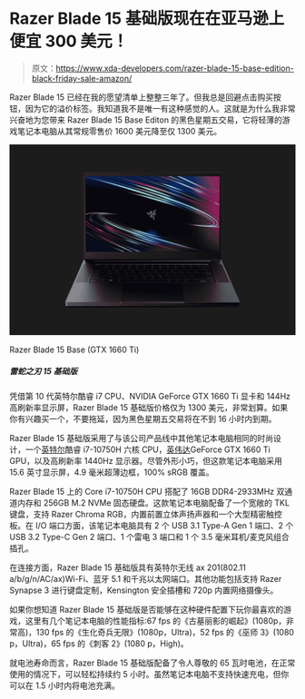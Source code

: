 # Razer Blade 15 基础版现在在亚马逊上便宜 300 美元！

> 原文：<https://www.xda-developers.com/razer-blade-15-base-edition-black-friday-sale-amazon/>

Razer Blade 15 已经在我的愿望清单上整整三年了。但我总是回避点击购买按钮，因为它的溢价标签。我知道我不是唯一有这种感觉的人。这就是为什么我非常兴奋地为您带来 Razer Blade 15 Base Editon 的黑色星期五交易，它将轻薄的游戏笔记本电脑从其常规零售价 1600 美元降至仅 1300 美元。

 <picture>![With an Intel Core i7-10750H, NVIDIA GeForce 1660 Ti graphics, and 16GB of RAM, this gaming laptop is sure to provide a solig gaming experience at a reasonable price. It also has a 120Hz display.](img/45add54bc05aac7bd8e5408dea7a3c82.png)</picture> 

Razer Blade 15 Base (GTX 1660 Ti)

##### 雷蛇之刃 15 基础版

凭借第 10 代英特尔酷睿 i7 CPU、NVIDIA GeForce GTX 1660 Ti 显卡和 144Hz 高刷新率显示屏，Razer Blade 15 基础版价格仅为 1300 美元，非常划算。如果你有兴趣买一个，不要拖延，因为黑色星期五交易将在不到 16 小时内到期。

Razer Blade 15 基础版采用了与该公司产品线中其他笔记本电脑相同的时尚设计，一个[英特尔](https://www.xda-developers.com/tag/intel/)酷睿 i7-10750H 六核 CPU，[英伟达](https://www.xda-developers.com/tag/nvidia/)GeForce GTX 1660 Ti GPU，以及高刷新率 1440Hz 显示器。尽管外形小巧，但这款笔记本电脑采用 15.6 英寸显示屏，4.9 毫米超薄边框，100% sRGB 覆盖。

Razer Blade 15 上的 Core i7-10750H CPU 搭配了 16GB DDR4-2933MHz 双通道内存和 256GB M.2 NVMe 固态硬盘。这款笔记本电脑配备了一个宽敞的 TKL 键盘，支持 Razer Chroma RGB，内置前置立体声扬声器和一个大型精密触控板。在 I/O 端口方面，该笔记本电脑具有 2 个 USB 3.1 Type-A Gen 1 端口、2 个 USB 3.2 Type-C Gen 2 端口、1 个雷电 3 端口和 1 个 3.5 毫米耳机/麦克风组合插孔。

在连接方面，Razer Blade 15 基础版具有英特尔无线 ax 201(802.11 a/b/g/n/AC/ax)Wi-Fi、蓝牙 5.1 和千兆以太网端口。其他功能包括支持 Razer Synapse 3 进行键盘定制，Kensington 安全插槽和 720p 内置网络摄像头。

如果你想知道 Razer Blade 15 基础版是否能够在这种硬件配置下玩你最喜欢的游戏，这里有几个笔记本电脑的性能指标:67 fps 的《古墓丽影的崛起》(1080p，非常高)，130 fps 的《生化奇兵无限》(1080p，Ultra)，52 fps 的《巫师 3》(1080 p，Ultra)，65 fps 的《刺客 2》(1080 p，High)。

就电池寿命而言，Razer Blade 15 基础版配备了令人尊敬的 65 瓦时电池，在正常使用的情况下，可以轻松持续约 5 小时。虽然笔记本电脑不支持快速充电，但你可以在 1.5 小时内将电池充满。